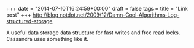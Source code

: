 +++
date = "2014-07-10T16:24:59+00:00"
draft = false
tags = 
title = "Link post"
+++
http://blog.notdot.net/2009/12/Damn-Cool-Algorithms-Log-structured-storage

A useful data storage data structure for fast writes and free read locks. Cassandra uses something like it.

